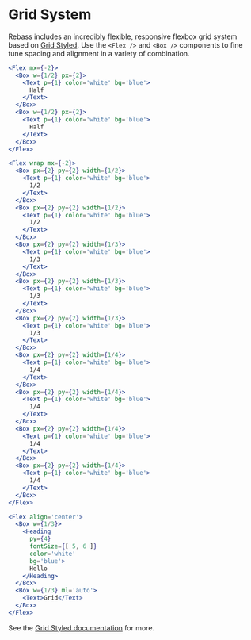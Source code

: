
# Grid System

Rebass includes an incredibly flexible, responsive flexbox grid system based on
[Grid Styled](http://jxnblk.com/grid-styled).
Use the `<Flex />` and `<Box />` components to fine tune spacing and alignment in a variety of combination.

```.jsx
<Flex mx={-2}>
  <Box w={1/2} px={2}>
    <Text p={1} color='white' bg='blue'>
      Half
    </Text>
  </Box>
  <Box w={1/2} px={2}>
    <Text p={1} color='white' bg='blue'>
      Half
    </Text>
  </Box>
</Flex>
```

```.jsx
<Flex wrap mx={-2}>
  <Box px={2} py={2} width={1/2}>
    <Text p={1} color='white' bg='blue'>
      1/2
    </Text>
  </Box>
  <Box px={2} py={2} width={1/2}>
    <Text p={1} color='white' bg='blue'>
      1/2
    </Text>
  </Box>
  <Box px={2} py={2} width={1/3}>
    <Text p={1} color='white' bg='blue'>
      1/3
    </Text>
  </Box>
  <Box px={2} py={2} width={1/3}>
    <Text p={1} color='white' bg='blue'>
      1/3
    </Text>
  </Box>
  <Box px={2} py={2} width={1/3}>
    <Text p={1} color='white' bg='blue'>
      1/3
    </Text>
  </Box>
  <Box px={2} py={2} width={1/4}>
    <Text p={1} color='white' bg='blue'>
      1/4
    </Text>
  </Box>
  <Box px={2} py={2} width={1/4}>
    <Text p={1} color='white' bg='blue'>
      1/4
    </Text>
  </Box>
  <Box px={2} py={2} width={1/4}>
    <Text p={1} color='white' bg='blue'>
      1/4
    </Text>
  </Box>
  <Box px={2} py={2} width={1/4}>
    <Text p={1} color='white' bg='blue'>
      1/4
    </Text>
  </Box>
</Flex>
```

```.jsx
<Flex align='center'>
  <Box w={1/3}>
    <Heading
      py={4}
      fontSize={[ 5, 6 ]}
      color='white'
      bg='blue'>
      Hello
    </Heading>
  </Box>
  <Box w={1/3} ml='auto'>
    <Text>Grid</Text>
  </Box>
</Flex>
```

See the [Grid Styled documentation](https://github.com/jxnblk/grid-styled) for more.
